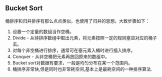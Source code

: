 ## Bucket Sort
桶排序和归并排序有那么点点类似，也使用了归并的思想。大致步骤如下：
1. 设置一个定量的数组当作空桶。
2. Divide - 从待排序数组中取出元素，将元素按照一定的规则塞进对应的桶子去。
3. 对每个非空桶进行排序，通常可在塞元素入桶时进行插入排序。
4. Conquer - 从非空桶把元素再放回原来的数组中。
5. Bucket sort对数据有要求，一般是均匀分布在某一个范围内。
6. 桶排序非常快,但是同时也非常耗空间,基本上是最耗空间的一种排序算法.
